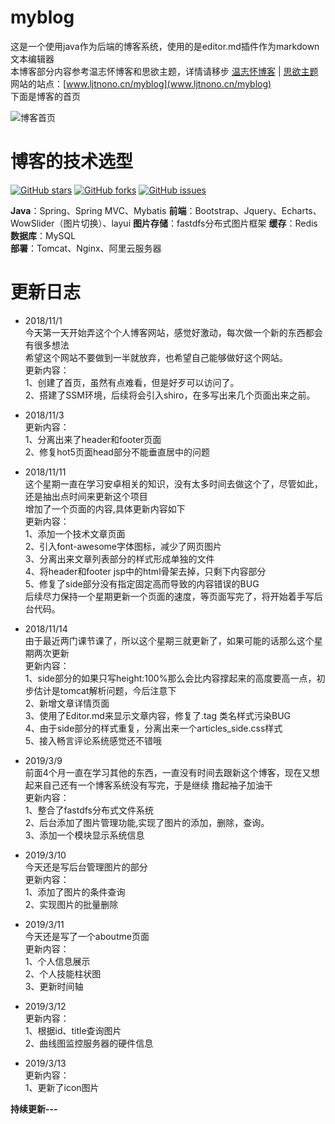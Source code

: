 # myblog
这是一个使用java作为后端的博客系统，使用的是editor.md插件作为markdown文本编辑器<br>
本博客部分内容参考温志怀博客和思欲主题，详情请移步  [温志怀博客](http://www.wenzhihuai.com) | [思欲主题](https://yusi123.com/)<br>
网站的站点：[www.ljtnono.cn/myblog](www.ljtnono.cn/myblog)<br>
下面是博客的首页<br>

![博客首页](https://www.ljtnono.cn/group1/M00/00/00/rBUAC1zKoxGACeKiAAN_4hNttpw288.png)


# 博客的技术选型 
[![GitHub stars](https://img.shields.io/github/stars/ljtnono/myblog.svg)](https://github.com/ljtnono/myblog/stargazers)
[![GitHub forks](https://img.shields.io/github/forks/ljtnono/myblog.svg)](https://github.com/ljtnono/myblog/network)
[![GitHub issues](https://img.shields.io/github/issues/ljtnono/myblog.svg)](https://github.com/ljtnono/imyblog/ssues)


**Java**：Spring、Spring MVC、Mybatis
**前端**：Bootstrap、Jquery、Echarts、WowSlider（图片切换）、layui 
**图片存储**：fastdfs分布式图片框架
**缓存**：Redis
**数据库**：MySQL  
**部署**：Tomcat、Nginx、阿里云服务器


# 更新日志
* 2018/11/1 <br>
今天第一天开始弄这个个人博客网站，感觉好激动，每次做一个新的东西都会有很多想法<br>
希望这个网站不要做到一半就放弃，也希望自己能够做好这个网站。<br>
更新内容：<br>
1、创建了首页，虽然有点难看，但是好歹可以访问了。<br>
2、搭建了SSM环境，后续将会引入shiro，在多写出来几个页面出来之前。<br>

* 2018/11/3 <br>
更新内容：<br>
1、分离出来了header和footer页面<br>
2、修复hot5页面head部分不能垂直居中的问题<br>

* 2018/11/11 <br>
这个星期一直在学习安卓相关的知识，没有太多时间去做这个了，尽管如此，还是抽出点时间来更新这个项目<br>
增加了一个页面的内容,具体更新内容如下<br>
更新内容：<br>
1、添加一个技术文章页面<br>
2、引入font-awesome字体图标，减少了网页图片<br>
3、分离出来文章列表部分的样式形成单独的文件<br>
4、将header和footer jsp中的html骨架去掉，只剩下内容部分<br>
5、修复了side部分没有指定固定高而导致的内容错误的BUG<br>
后续尽力保持一个星期更新一个页面的速度，等页面写完了，将开始着手写后台代码。<br>

* 2018/11/14<br>
由于最近两门课节课了，所以这个星期三就更新了，如果可能的话那么这个星期两次更新<br>
更新内容：<br>
1、side部分的如果只写height:100%那么会比内容撑起来的高度要高一点，初步估计是tomcat解析问题，今后注意下<br>
2、新增文章详情页面<br>
3、使用了Editor.md来显示文章内容，修复了.tag 类名样式污染BUG<br>
4、由于side部分的样式重复，分离出来一个articles_side.css样式<br>
5、接入畅言评论系统感觉还不错哦<br>


* 2019/3/9 <br>
前面4个月一直在学习其他的东西，一直没有时间去跟新这个博客，现在又想起来自己还有一个博客系统没有写完，于是继续
撸起袖子加油干<br>
更新内容：<br>
1、整合了fastdfs分布式文件系统<br>
2、后台添加了图片管理功能,实现了图片的添加，删除，查询。<br>
3、添加一个模块显示系统信息<br>

* 2019/3/10 <br>
今天还是写后台管理图片的部分<br>
更新内容：<br>
1、添加了图片的条件查询 <br>
2、实现图片的批量删除 <br>

* 2019/3/11 <br>
今天还是写了一个aboutme页面<br>
更新内容：<br>
1、个人信息展示 <br>
2、个人技能柱状图<br>
3、更新时间轴<br>

* 2019/3/12 <br>
更新内容：<br>
1、根据id、title查询图片<br>
2、曲线图监控服务器的硬件信息<br>

* 2019/3/13 <br>
更新内容：<br>
1、更新了icon图片<br>

**持续更新---**

